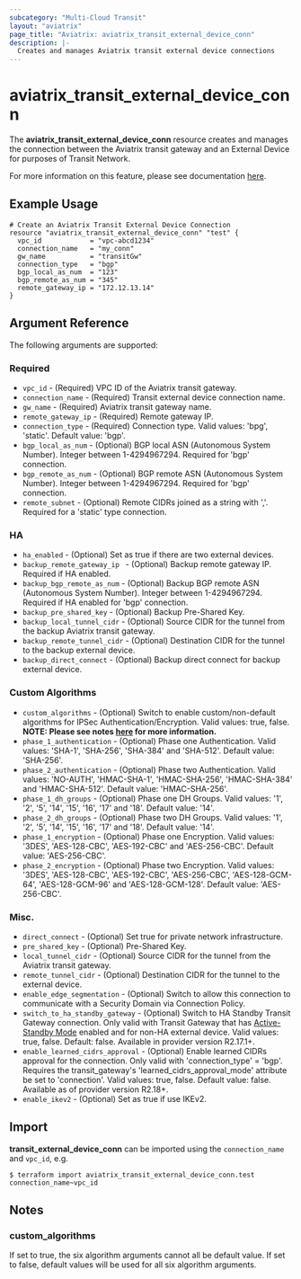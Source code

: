 ```yaml
---
subcategory: "Multi-Cloud Transit"
layout: "aviatrix"
page_title: "Aviatrix: aviatrix_transit_external_device_conn"
description: |-
  Creates and manages Aviatrix transit external device connections
---
```


# aviatrix_transit_external_device_conn

The **aviatrix_transit_external_device_conn** resource creates and manages the connection between the Aviatrix transit gateway and an External Device for purposes of Transit Network.

For more information on this feature, please see documentation [here](https://docs.aviatrix.com/HowTos/transitgw_external.html).

## Example Usage

```hcl
# Create an Aviatrix Transit External Device Connection
resource "aviatrix_transit_external_device_conn" "test" {
  vpc_id            = "vpc-abcd1234"
  connection_name   = "my_conn"
  gw_name           = "transitGw"
  connection_type   = "bgp"
  bgp_local_as_num  = "123"
  bgp_remote_as_num = "345"
  remote_gateway_ip = "172.12.13.14"
}
```

## Argument Reference

The following arguments are supported:

### Required
* `vpc_id` - (Required) VPC ID of the Aviatrix transit gateway.
* `connection_name` - (Required) Transit external device connection name.
* `gw_name` - (Required) Aviatrix transit gateway name.
* `remote_gateway_ip` - (Required) Remote gateway IP.
* `connection_type` - (Required) Connection type. Valid values: 'bpg', 'static'. Default value: 'bgp'.
* `bgp_local_as_num` - (Optional) BGP local ASN (Autonomous System Number). Integer between 1-4294967294. Required for 'bgp' connection.
* `bgp_remote_as_num` - (Optional) BGP remote ASN (Autonomous System Number). Integer between 1-4294967294. Required for 'bgp' connection.
* `remote_subnet` - (Optional) Remote CIDRs joined as a string with ','. Required for a 'static' type connection.

### HA
* `ha_enabled` - (Optional) Set as true if there are two external devices.
* `backup_remote_gateway_ip ` - (Optional) Backup remote gateway IP. Required if HA enabled.
* `backup_bgp_remote_as_num` - (Optional) Backup BGP remote ASN (Autonomous System Number). Integer between 1-4294967294. Required if HA enabled for 'bgp' connection.
* `backup_pre_shared_key` - (Optional) Backup Pre-Shared Key.
* `backup_local_tunnel_cidr` - (Optional) Source CIDR for the tunnel from the backup Aviatrix transit gateway.
* `backup_remote_tunnel_cidr` - (Optional) Destination CIDR for the tunnel to the backup external device.
* `backup_direct_connect` - (Optional) Backup direct connect for backup external device.

### Custom Algorithms
* `custom_algorithms` - (Optional) Switch to enable custom/non-default algorithms for IPSec Authentication/Encryption. Valid values: true, false. **NOTE: Please see notes [here](#custom_algorithms-1) for more information.**
* `phase_1_authentication` - (Optional) Phase one Authentication. Valid values: 'SHA-1', 'SHA-256', 'SHA-384' and 'SHA-512'. Default value: 'SHA-256'.
* `phase_2_authentication` - (Optional) Phase two Authentication. Valid values: 'NO-AUTH', 'HMAC-SHA-1', 'HMAC-SHA-256', 'HMAC-SHA-384' and 'HMAC-SHA-512'. Default value: 'HMAC-SHA-256'.
* `phase_1_dh_groups` - (Optional) Phase one DH Groups. Valid values: '1', '2', '5', '14', '15', '16', '17' and '18'. Default value: '14'.
* `phase_2_dh_groups` - (Optional) Phase two DH Groups. Valid values: '1', '2', '5', '14', '15', '16', '17' and '18'. Default value: '14'.
* `phase_1_encryption` - (Optional) Phase one Encryption. Valid values: '3DES', 'AES-128-CBC', 'AES-192-CBC' and 'AES-256-CBC'. Default value: 'AES-256-CBC'.
* `phase_2_encryption` - (Optional) Phase two Encryption. Valid values: '3DES', 'AES-128-CBC', 'AES-192-CBC', 'AES-256-CBC', 'AES-128-GCM-64', 'AES-128-GCM-96' and 'AES-128-GCM-128'. Default value: 'AES-256-CBC'.

### Misc.
* `direct_connect` - (Optional) Set true for private network infrastructure.
* `pre_shared_key` - (Optional) Pre-Shared Key.
* `local_tunnel_cidr` - (Optional) Source CIDR for the tunnel from the Aviatrix transit gateway.
* `remote_tunnel_cidr` - (Optional) Destination CIDR for the tunnel to the external device.
* `enable_edge_segmentation` - (Optional) Switch to allow this connection to communicate with a Security Domain via Connection Policy.
* `switch_to_ha_standby_gateway` - (Optional) Switch to HA Standby Transit Gateway connection. Only valid with Transit Gateway that has [Active-Standby Mode](https://docs.aviatrix.com/HowTos/transit_advanced.html#active-standby) enabled and for non-HA external device. Valid values: true, false. Default: false. Available in provider version R2.17.1+.
* `enable_learned_cidrs_approval` - (Optional) Enable learned CIDRs approval for the connection. Only valid with 'connection_type' = 'bgp'. Requires the transit_gateway's 'learned_cidrs_approval_mode' attribute be set to 'connection'. Valid values: true, false. Default value: false. Available as of provider version R2.18+.
* `enable_ikev2` - (Optional) Set as true if use IKEv2.

## Import

**transit_external_device_conn** can be imported using the `connection_name` and `vpc_id`, e.g.

```
$ terraform import aviatrix_transit_external_device_conn.test connection_name~vpc_id
```

## Notes
### custom_algorithms
If set to true, the six algorithm arguments cannot all be default value. If set to false, default values will be used for all six algorithm arguments.
